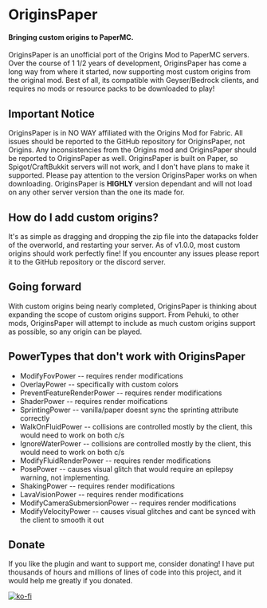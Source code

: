 # OriginsPaper

#### Bringing custom origins to PaperMC.

OriginsPaper is an unofficial port of the Origins Mod to PaperMC servers. Over the course of 1 1/2 years of development,
OriginsPaper has come a long way from where it started, now supporting most custom origins from the original mod. Best
of
all, its compatible with Geyser/Bedrock clients, and requires no mods or resource packs to be downloaded to play!

## Important Notice

OriginsPaper is in NO WAY affiliated with the Origins Mod for Fabric. All issues should be reported to the GitHub
repository
for OriginsPaper, not Origins. Any inconsistencies from the Origins mod and OriginsPaper should be reported to
OriginsPaper as well.
OriginsPaper is built on Paper, so Spigot/CraftBukkit servers will not work, and I don't have plans to make it
supported.
Please pay attention to the version OriginsPaper works on when downloading. OriginsPaper is **HIGHLY** version dependant
and will
not load on any other server version than the one its made for.

## How do I add custom origins?

It's as simple as dragging and dropping the zip file into the datapacks folder of the overworld, and restarting your
server. As of v1.0.0, most custom origins should work perfectly fine! If you encounter any issues please report it to
the GitHub repository or the discord server.

## Going forward

With custom origins being nearly completed, OriginsPaper is thinking about expanding the scope of custom origins
support.
From Pehuki, to other mods, OriginsPaper will attempt to include as much custom origins support as possible, so any
origin
can be played.

## PowerTypes that don't work with OriginsPaper

- ModifyFovPower -- requires render modifications
- OverlayPower -- specifically with custom colors
- PreventFeatureRenderPower -- requires render modifications
- ShaderPower -- requires render moifications
- SprintingPower -- vanilla/paper doesnt sync the sprinting attribute correctly
- WalkOnFluidPower -- collisions are controlled mostly by the client, this would need to work on both c/s
- IgnoreWaterPower -- collisions are controlled mostly by the client, this would need to work on both c/s
- ModifyFluidRenderPower -- requires render modifications
- PosePower -- causes visual glitch that would require an epilepsy warning, not implementing.
- ShakingPower -- requires render modifications
- LavaVisionPower -- requires render modifications
- ModifyCameraSubmersionPower -- requires render modifications
- ModifyVelocityPower -- causes visual glitches and cant be synced with the client to smooth it out

## Donate

If you like the plugin and want to support me, consider donating! I have put thousands of hours and millions of lines of
code into this project, and it would help me greatly if you donated.

[![ko-fi](https://ko-fi.com/img/githubbutton_sm.svg)](https://ko-fi.com/V7V4O31UU)